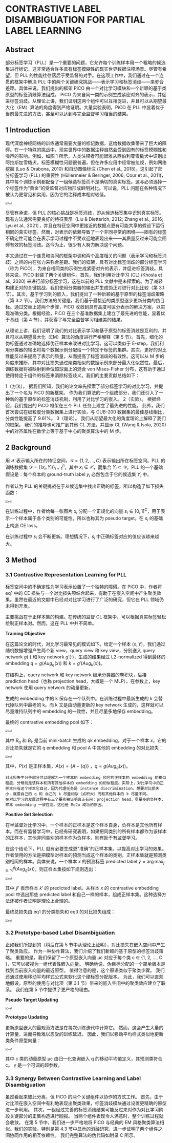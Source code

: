 # CONTRASTIVE LABEL DISAMBIGUATION FOR PARTIAL LABEL LEARNING

## Abstract

部分标签学习（PLL）是一个重要的问题，它允许每个训练样本用一个粗略的候选集进行标记，这非常适合许多具有标签模糊性的现实世界数据注释场景。尽管有希望，但 PLL 的性能往往落后于受监督的对手。在这项工作中，我们通过在一个连贯的框架中解决 PLL 中的两个关键研究挑战——表示学习和标签消歧——来弥合差距。具体来说，我们提出的框架 PiCO 由一个对比学习模块和一个新颖的基于类原型的标签消歧算法组成。 PiCO 为来自同一类的示例生成紧密对齐的表示，并促进标签消歧。从理论上讲，我们证明这两个组件可以互相促进，并且可以从期望最大化（EM）算法的角度得到严格证明。大量实验表明，PiCO 在 PLL 中显着优于当前最先进的方法，甚至可以达到与完全监督学习相当的结果。

## 1 Introduction

现代深度神经网络的训练通常需要大量的标记数据，这给数据收集带来了巨大的障碍。在一个特殊的挑战中，现实世界中的数据注释自然会受到固有的标签模糊性和噪声的影响。例如，如图 1 所示，人类注释者可能很难从西伯利亚雪橇犬中识别出阿拉斯加雪橇犬。标签模糊性问题很普遍，但在许多应用中经常被忽视，例如网络挖掘 (Luo & Orabona, 2010) 和自动图像标注 (Chen et al., 2018)。这引起了部分标签学习 (PLL) 的重要性 (Hüllermeier & Beringer, 2006; Cour et al., 2011)，其中每个训练示例都配备了一组候选标签而不是确切的真实标签。这与必须选择一个标签作为“黄金”的受监督对应物形成鲜明对比。可以说，PLL 问题在各种情况下被认为更常见和实用，因为它的注释成本相对较低。

<img src="asset/fig1.png" alt="fig1" style="zoom:50%;" />

尽管有承诺，但 PLL 的核心挑战是标签消歧，即从候选标签集中识别真实标签。现有方法通常需要良好的特征表示（Liu & Dietterich, 2012; Zhang et al., 2016; Lyu et al., 2021），并且在特征空间中更接近的数据点更有可能共享的假设下运行相同的真实标签。然而，对表示的依赖导致了一个非同寻常的困境——固有的标签不确定性可能会在表示学习过程中不受欢迎地表现出来——其质量反过来可能会阻碍有效的标签消歧。迄今为止，很少有人努力解决这个问题。

本文通过在一个连贯和协同的框架中调和两个高度相关的问题（表示学习和标签消歧）之间的内在张力来弥合差距。我们的框架，具有对比标签消歧的部分标签学习（称为 PiCO），为来自相同类的示例生成紧密对齐的表示，并促进标签消歧。具体来说，PiCO 封装了两个关键组件。首先，我们利用对比学习 (CL) (Khosla et al., 2020) 来进行部分标签学习，这在以前的 PLL 文献中是未探索的。为了减轻构建正对的关键挑战，我们使用分类器的输出并生成伪正对进行对比比较（第 3.1 节）。其次，基于学习到的嵌入，我们提出了一种新颖的基于原型的标签消歧策略（第 3.2 节）。我们方法的关键是，我们基于最接近的类原型逐步更新分类的伪目标。通过交替上述两个步骤，PiCO 收敛到具有高度可区分表示的解决方案，以实现准确分类。根据经验，PiCO 在三个基准数据集上建立了最先进的性能，显着优于基线（第 4 节），并获得了与完全监督学习相媲美的结果。

从理论上讲，我们证明了我们的对比表示学习和基于原型的标签消歧是互利的，并且可以从期望最大化（EM）算法的角度进行严格解释（第 5 节）。首先，细化的伪标签通过准确地选择伪正样本来改进对比学习。这可以类似于 E-step，我们利用分类器的输出将每个数据示例分配给一个特定于标签的集群。其次，更好的对比性能反过来提高了表示的质量，从而提高了标签消歧的有效性。这可以从 M 步的角度来推断，其中对比损失通过聚类相似的数据示例来部分最大化似然性。最后，训练数据将被映射到单位超球面上的混合 von Mises-Fisher 分布，这有助于通过使用特定于组件的标签来消除标签歧义。我们的主要贡献总结如下：

1（方法）。 据我们所知，我们的论文率先探索了部分标签学习的对比学习，并提出了一个名为 PiCO 的新框架。 作为我们算法的一个组成部分，我们还引入了一种新的基于原型的标签消歧机制，利用了对比学习的嵌入。
2（实验）。 根据经验，我们提出的 PiCO 框架在三个 PLL 任务上建立了最先进的性能。 此外，我们首次尝试在细粒度分类数据集上进行实验，与 CUB-200 数据集的最佳基线相比，分类性能提高了 9.61%。
3（理论）。 我们从期望最大化的角度理论上解释了我们的框架。 我们的推导也可推广到其他 CL 方法，并显示 CL (Wang & Isola, 2020) 中的对齐属性在数学上等于基于中心的聚类算法中的 M 步。

## 2 Background

用 $\mathcal X$ 表示输入所在的特征空间，$\mathcal Y=\{1,2,...,C\}$ 表示输出所在标签空间。PLL 的训练数据集 $\mathcal D=\{(x_i,Y_i)\}^n_{i=1}$，其中 $x_i\in\mathcal X$，而集合 $Y_i\subset \mathcal Y$。PLL 的一个基础假设是：每个样本的 ground-truth label $y_i$ 必然包含于它的候选集 $Y_i$ 中。

作者认为 PLL 的关键挑战在于从候选集中找出正确的标签，所以构造了如下损失函数：

<img src="asset/eq1.png" alt="eq1" style="zoom:50%;" />

在训练过程中，作者给每一张图片 $x_i$ 分配一个正规化的向量 $s_i\in[0,1]^C$，用于表示一个样本属于各个类别的可能性，所以也称其为 pseudo target。在 $s_i$ 的基础上构造 CE loss。

在训练过程中 $s_i$ 会不断更新。理想情况下，$s_i$ 中正确标签对应的值应该越来越大。

## 3 Method

### 3.1 Contrastive Representation Learning for PLL

标签空间中的不确定性为学习表示设置了一个独特的障碍。在 PiCO 中，作者将 eq1 中的 CE 损失与一个对比损失项结合起来，有助于在嵌入空间中产生聚类效果。虽然在最近的文献中已经对对比学习进行了广泛的研究，但它在 PLL 领域仍未得到开发。

主要挑战在于正样本集的构建。在传统的监督 CL 框架中，可以根据真实标签轻松绘制正样本对。然而，这在 PLL 中并不简单。

**Training Objective**

在这篇论文的时代，对比学习最常见的模式如下。给定一个样本 $(x,Y)$，我们通过随机数据增强产生两个新 view，query view 和 key view，分别送入 query network $g(\cdot)$ 和 key network $g'(\cdot)$，生成的结果经过  L2-normalized 得到最终的 embedding $q=g(Aug_q(x))$ 和 $k=g'(Aug_k(x))$。

在结构上，query network 和 key network 继承分类器的卷积块，后接 prediction head（也称 projection head，大概是一个 MLP）。在参数上，key network 使用 query network 的动量更新。

生成的 embedding 中的 k 保存在一个队列中。在训练过程中最新生成的 k 会替代掉队列中最老的 k。而 k 又是由动量更新的 key network 生成的，这样就可以尽量维持队列中的 embedding 的一致性，并且尽量多地保存 embedding。

最终的 contrastive embedding pool 如下：

<img src="asset/eq2.png" alt="eq2" style="zoom:50%;" />

其中 $B_q$ 和 $B_k$ 是当前 mini-batch 生成的 qk embedding。对于一个样本 $x$，它的对比损失就是它的 q embedding 和 pool A 中其他的 embedding 的对比损失：

<img src="asset/eq3.png" alt="eq3" style="zoom:50%;" />

其中，$P(x)$ 是正样本集，$A(x) = \{A-\{q\}\}$ ，$q=g(Aug_q(x))$。

```
对比损失中分子部分可以理解为一个样本的 embedding 和它的正样本的 embedding 的相似程度，分母则是该样本和所有其他样本的 embedding 的相似程度。实际上，对比学习中的正样本只有这个样本它自己，因为代理任务是 instance discrimination。想要对比损失小，就要自己的 q 和 自己的 k 尽量相似（点积大）而和其他样本的 k 尽量不同。
在对比学习的发展过程中有三个要素被证明真正有用：projection head，尽量多的负样本，样本 embedding 一致性高。这也是 MoCo 成功的原因。
```

**Positive Set Selection**

在半监督对比学习中，一个样本的正样本是这个样本自身，负样本是其他所有样本。而在有监督学习中，已经有研究表明，如果把同类别的所有样本都作为该样本的正样本，其他非同类别的样本作为负样本，则有助于有监督学习。

在这个结论下，PLL 就有必要生成更“准确”的正样本集，以提高对比学习的效果。作者使用的方法是把模型对样本的预测当成这个样本的类别，正样本集就是预测类别相同的样本。具体来说，一个样本 $x$ 的预测标签 predicted label $\tilde y = \arg\max_{j\in Y}f^j(Aug_q(x))$，则正样本集按如下规则选出：

<img src="asset/eq4.png" alt="eq4" style="zoom:50%;" />

其中 $\tilde y '$ 表示样本 $k'$ 的 predicted label。从样本 $x$ 的 contrastive embedding pool 中选出那些 predicted label 和自己一样的样本，组成正样本集。这种选择方法还被作者证明是理论上合理的。

最终总损失由 eq1 的分类损失和 eq3 的对比损失组成：

<img src="asset/eq5.png" alt="eq5" style="zoom:50%;" />

### 3.2 Prototype-based Label Disambiguation

正如我们所提到的（稍后在第 5 节中从理论上证明），对比损失在嵌入空间中产生了聚类效应。 作为一种协作算法，我们介绍了我们新颖的基于原型的标签消歧策略。 重要的是，我们保留了一个原型嵌入向量 μc 对应于每个类 c ∈ {1, 2, ..., C }，它可以被视为一组代表性嵌入向量。 明确地说，伪目标分配的一个简单版本是找到当前嵌入向量的最近原型。 值得注意的是，这个原语类似于聚类步骤。 我们还通过使用移动平均样式公式来软化这个硬标签分配版本。 为此，我们可以直观地假设，原型的使用与对比项（第 3.1 节）带来的嵌入空间中的聚类效应建立了联系。 我们在第 5 节中提供了更严格的理由。

**Pseudo Target Updating**

<img src="asset/eq6.png" alt="eq6" style="zoom:50%;" />

**Prototype Updating**

更新原型嵌入的最规范方法是在每次训练迭代中计算它。 然而，这会产生大量的计算量，进而导致难以忍受的训练延迟。 因此，我们以移动平均样式类似地更新类条件原型向量：

<img src="asset/eq7.png" alt="eq7" style="zoom:50%;" />

其中 c 类的动量原型 μc 由归一化查询嵌入 q 的移动平均值定义，其预测类符合 c。 γ 是一个可调的超参数。

### 3.3 Synergy Between Contrastive Learning and Label Disambiguation

虽然看起来彼此分离，但 PiCO 的两个关键组件以协作的方式工作。 首先，由于对比项在嵌入空间中有利地表现出聚类效果，标签消歧模块通过设置更精确的原型进一步利用。 其次，一组经过完善的标签消歧结果可能反过来对作为对比学习阶段关键部分的正集构造进行回报。 当两个组件表现令人满意时，整个训练过程就会收敛。 在第 5 节中，我们进一步严格地将 PiCO 与经典的 EM 风格聚类算法相似。我们的实验，特别是第 4.3 节中显示的消融研究，进一步证明了两个组件之间协同作用的相互依赖性。 我们完整算法的伪代码如附录 C 所示。




























